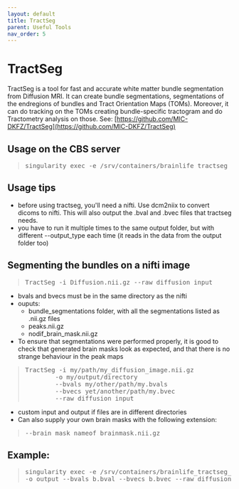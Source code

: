 ```yaml
---
layout: default
title: TractSeg
parent: Useful Tools
nav_order: 5
---
```

# TractSeg

TractSeg is a tool for fast and accurate white matter bundle segmentation from Diffusion MRI. It can create bundle segmentations, segmentations of the endregions of bundles and Tract Orientation Maps (TOMs). Moreover, it can do tracking on the TOMs creating bundle-specific tractogram and do Tractometry analysis on those. See: [https://github.com/MIC-DKFZ/TractSeg](https://github.com/MIC-DKFZ/TractSeg)

## Usage on the CBS server
> <pre>singularity exec -e /srv/containers/brainlife_tractseg_2.7.sif TractSeg </pre>

## Usage tips
- before using tractseg, you'll need a nifti. Use dcm2niix to convert dicoms to nifti. This will also output the .bval and .bvec files that tractseg needs.
- you have to run it multiple times to the same output folder, but with different --output_type each time (it reads in the data from the output folder too)

## Segmenting the bundles on a nifti image

> <pre>TractSeg -i Diffusion.nii.gz --raw_diffusion_input </pre>
- bvals and bvecs must be in the same directory as the nifti
- ouputs:
    - bundle_segmentations folder, with all the segmentations listed as .nii.gz files 
    - peaks.nii.gz
    - nodif_brain_mask.nii.gz
- To ensure that segmentations were performed properly, it is good to check that generated brain masks look as expected, and that there is no strange behaviour in the peak maps
 
> <pre>TractSeg -i my/path/my_diffusion_image.nii.gz
>         -o my/output/directory
>         --bvals my/other/path/my.bvals
>         --bvecs yet/another/path/my.bvec
>         --raw_diffusion_input</pre>

- custom input and output if files are in different directories
- Can also supply your own brain masks with the following extension:
> <pre>--brain_mask nameof_brainmask.nii.gz </pre>

## Example:

> <pre>singularity exec -e /srv/containers/brainlife_tractseg_2.7.sif TractSeg -i input.nii.gz \
> -o output --bvals b.bval --bvecs b.bvec --raw_diffusion_input</pre>